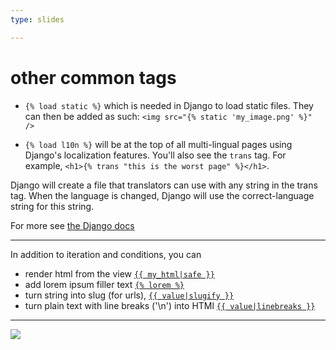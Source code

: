 ```yaml
---
type: slides

---
```


# other common tags 

- `{% load static %}` which is needed in Django to load static files.  They can then be added as such:
`<img src="{% static 'my_image.png' %}" />`  

- `{% load l10n %}` will be at the top of all multi-lingual pages using Django's localization features.  You'll also see the `trans` tag. For example,
`<h1>{% trans "this is the worst page" %}</h1>`.  

Django will create a file that translators can use with any string in the trans tag.  When the language is changed, Django will use the correct-language string for this string.  

For more see [the Django docs](https://docs.djangoproject.com/en/3.0/topics/i18n/)


---


In addition to iteration and conditions, you can 

- render html from the view [`{{ my_html|safe }}`](https://docs.djangoproject.com/en/3.0/ref/templates/builtins/#safe)
- add lorem ipsum filler text [`{% lorem %}`](https://docs.djangoproject.com/en/3.0/ref/templates/builtins/#lorem)
- turn string into slug (for urls), [`{{ value|slugify }}`](https://docs.djangoproject.com/en/3.0/ref/templates/builtins/#slugify)
- turn plain text with line breaks ('\n') into HTMl [`{{ value|linebreaks }}`](https://docs.djangoproject.com/en/3.0/ref/templates/builtins/#linebreaks) 

---

<img src="djangopony.png" />